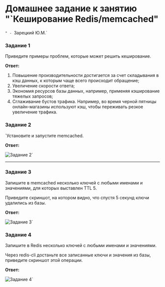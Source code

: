 # Домашнее задание к занятию "`Кеширование Redis/memcached"
`" - `Зарецкий Ю.М.`


### Задание 1

Приведите примеры проблем, которые может решить кеширование.

**Ответ:**
 
1) Повышение производительности  достигается за счет
складывания в кэш данных, к которым чаще всего происходит
обращение;
2) Увеличение скорости ответа;
3) Экономия ресурсов базы данных, например, применяя
кэширование тяжелых запросов;
4) Сглаживание бустов трафика. Например, во время черной
пятницы онлайн-магазины используют кэш, чтобы переживать
резкое увеличение трафика.

### Задание 2

`Установите и запустите memcached.

**Ответ:**

![Задание 2](https://github.com/daroutine/cash/blob/main/%D0%B7%D0%B0%D0%B4%D0%B0%D0%BD%D0%B8%D0%B52.png)`


---

### Задание 3

Запишите в memcached несколько ключей с любыми именами и значениями, для которых выставлен TTL 5.

Приведите скриншот, на котором видно, что спустя 5 секунд ключи удалились из базы.


**Ответ:**

![Задание 3](https://github.com/daroutine/cash/blob/main/3%D0%B7%D0%B0%D0%B4%D0%B0%D0%BD%D0%B8%D0%B5.png)`

### Задание 4

Запишите в Redis несколько ключей с любыми именами и значениями.

Через redis-cli достаньте все записанные ключи и значения из базы, приведите скриншот этой операции.

**Ответ:**

![Задание 4](https://github.com/daroutine/cash/blob/main/4%D0%B7%D0%B0%D0%B4%D0%B0%D0%BD%D0%B8%D0%B5.png)`
